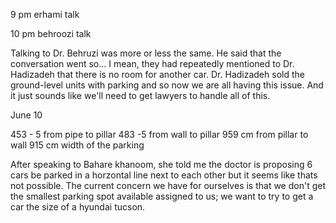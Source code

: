9 pm erhami talk

10 pm behroozi talk

Talking to Dr. Behruzi was more or less the same. He said that the conversation went so... I mean, they had repeatedly mentioned to Dr. Hadizadeh that there is no room for another car. Dr. Hadizadeh sold the ground-level units with parking and so now we are all having this issue. And it just sounds like we'll need to get lawyers to handle all of this.

June 10

453 - 5 from pipe to pillar
483 -5 from wall to pillar
959 cm from pillar to wall
915 cm width of the parking

After speaking to Bahare khanoom, she told me the doctor is proposing 6 cars be parked in a horzontal line next to each other but it seems like thats not possible. The current concern we have for ourselves is that we don't get the smallest parking spot available assigned to us; we want to try to get a car the size of a hyundai tucson.